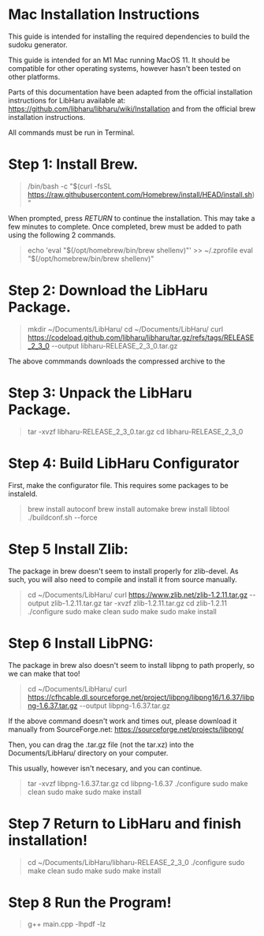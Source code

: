 # Mac Installation Instructions

This guide is intended for installing the required dependencies to build the sudoku generator.

This guide is intended for an M1 Mac running MacOS 11. It should be compatible for other operating systems, however hasn't been tested on other platforms.

Parts of this documentation have been adapted from the official installation instructions for LibHaru available at: https://github.com/libharu/libharu/wiki/Installation and from the official brew installation instructions.

All commands must be run in Terminal.

# Step 1: Install Brew.

> /bin/bash -c "$(curl -fsSL https://raw.githubusercontent.com/Homebrew/install/HEAD/install.sh)"

When prompted, press *RETURN* to continue the installation. This may take a few minutes to complete. Once completed, brew must be added to path using the following 2 commands.

> echo 'eval "$(/opt/homebrew/bin/brew shellenv)"' >> ~/.zprofile
> eval "$(/opt/homebrew/bin/brew shellenv)"

# Step 2: Download the LibHaru Package.

> mkdir ~/Documents/LibHaru/
> cd ~/Documents/LibHaru/
> curl https://codeload.github.com/libharu/libharu/tar.gz/refs/tags/RELEASE_2_3_0 --output libharu-RELEASE_2_3_0.tar.gz

The above commmands downloads the compressed archive to the 

# Step 3: Unpack the LibHaru Package.

> tar -xvzf libharu-RELEASE_2_3_0.tar.gz
> cd libharu-RELEASE_2_3_0

# Step 4: Build LibHaru Configurator

First, make the configurator file. This requires some packages to be instaleld.

> brew install autoconf
> brew install automake
> brew install libtool
> ./buildconf.sh --force

# Step 5 Install Zlib:

The package in brew doesn't seem to install properly for zlib-devel. As such, you will also need to compile and install it from source manually.

> cd ~/Documents/LibHaru/
> curl https://www.zlib.net/zlib-1.2.11.tar.gz --output zlib-1.2.11.tar.gz
> tar -xvzf zlib-1.2.11.tar.gz
> cd zlib-1.2.11
> ./configure
> sudo make clean
> sudo make
> sudo make install

# Step 6 Install LibPNG:

The package in brew also doesn't seem to install libpng to path properly, so we can make that too!

> cd ~/Documents/LibHaru/
> curl https://cfhcable.dl.sourceforge.net/project/libpng/libpng16/1.6.37/libpng-1.6.37.tar.gz --output libpng-1.6.37.tar.gz

If the above command doesn't work and times out, please download it manually from SourceForge.net:
https://sourceforge.net/projects/libpng/

Then, you can drag the .tar.gz file (not the tar.xz) into the Documents/LibHaru/ directory on your computer.

This usually, however isn't necesary, and you can continue.

> tar -xvzf libpng-1.6.37.tar.gz
> cd libpng-1.6.37
> ./configure
> sudo make clean
> sudo make
> sudo make install

# Step 7 Return to LibHaru and finish installation!

> cd ~/Documents/LibHaru/libharu-RELEASE_2_3_0
> ./configure
> sudo make clean
> sudo make
> sudo make install

# Step 8 Run the Program!

> g++ main.cpp -lhpdf -lz



